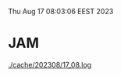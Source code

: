Thu Aug 17 08:03:06 EEST 2023
# JAM
<a href='./cache/202308/17_08.log'>./cache/202308/17_08.log</a>
